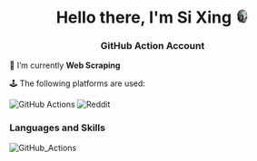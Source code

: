 <h1 align="center">Hello there, I'm Si Xing <img src="https://github.com/zachflauaus/emoji-repo/blob/master/images/starwars-rc1262-scorch.png" alt="Scorch" width="24" height="24"/></h1>

<h3 align="center">GitHub Action Account</h3>



🤖 I’m currently **Web Scraping**

🕹️ The following platforms are used: 

<p>
<img alt="GitHub Actions" src="https://img.shields.io/badge/github%20actions-%232671E5.svg?style=for-the-badge&logo=githubactions&logoColor=white"/>
<img alt="Reddit" src="https://img.shields.io/badge/Reddit-%23FF4500.svg?style=for-the-badge&logo=Reddit&logoColor=white"/>
</p>



### Languages and Skills

<p align="left">
  <img src="https://avatars.githubusercontent.com/u/65916846?v=4" alt="GitHub_Actions" width="60" height="60"/>
</p>
